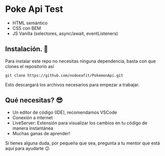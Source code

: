 # Poke Api Test

- HTML semántico
- CSS con BEM
- JS Vanilla (selectores, async/await, eventListeners)

## Instalación. 🧪

Para instalar este repo no necesitas ninguna dependencia, basta con que clones el repositorio así

```shell
git clone https://github.com/nodoeafit/PokemonApi.git
```

Esto descargará los archivos necesarios para empezar a trabajar.

## Qué necesitas? 😎

- Un editor de código (IDE), recomendamos VSCode
- Conexión a internet
- LiveServer: Extensión para visualizar los cambios en tu código de manera instantánea
- Muchas ganas de aprender!

Si tienes alguna duda, por pequeña que sea, pregunta a tu mentor que está aquí para ayudarte 😉
